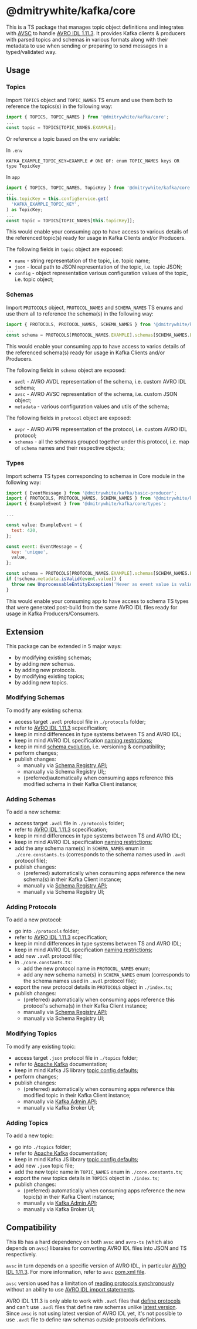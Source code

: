 # @dmitrywhite/kafka/core

This is a TS package that manages topic object definitions and integrates with [AVSC](https://www.npmjs.com/package/avsc) to handle [AVRO IDL 1.11.3](https://avro.apache.org/docs/1.11.3/specification/).
It provides Kafka clients & producers with parsed topics and schemas in various formats along with their metadata to use when sending or preparing to send messages in a typed/validated way.

## Usage

### Topics

Import `TOPICS` object and `TOPIC_NAMES` TS enum and use them both to reference the topics(s) in the following way:

```javascript
import { TOPICS, TOPIC_NAMES } from '@dmitrywhite/kafka/core';
...
const topic = TOPICS[TOPIC_NAMES.EXAMPLE];
```

Or reference a topic based on the env variable:

In `.env`

```plaintext
KAFKA_EXAMPLE_TOPIC_KEY=EXAMPLE # ONE OF: enum TOPIC_NAMES keys OR type TopicKey
```

In `app`

```javascript
import { TOPICS, TOPIC_NAMES, TopicKey } from '@dmitrywhite/kafka/core';
...
this.topicKey = this.configService.get(
  'KAFKA_EXAMPLE_TOPIC_KEY',
) as TopicKey;
...
const topic = TOPICS[TOPIC_NAMES[this.topicKey]];
```

This would enable your consuming app to have access to various details of the referenced topic(s) ready for usage in Kafka Clients and/or Producers.

The following fields in `topic` object are exposed:

- `name` - string representation of the topic, i.e. topic name;
- `json` - local path to JSON representation of the topic, i.e. topic JSON;
- `config` - object representation various configuration values of the topic, i.e. topic object;

### Schemas

Import `PROTOCOLS` object, `PROTOCOL_NAMES` and `SCHEMA_NAMES` TS enums and use them all to reference the schema(s) in the following way:

```javascript
import { PROTOCOLS, PROTOCOL_NAMES, SCHEMA_NAMES } from '@dmitrywhite/kafka/core';
...
const schema = PROTOCOLS[PROTOCOL_NAMES.EXAMPLE].schemas[SCHEMA_NAMES.ExampleEvent];
```

This would enable your consuming app to have access to varios details of the referenced schema(s) ready for usage in Kafka Clients and/or Producers.

The following fields in `schema` object are exposed:

- `avdl` - AVRO AVDL representation of the schema, i.e. custom AVRO IDL schema;
- `avsc` - AVRO AVSC representation of the schema, i.e. custom JSON object;
- `metadata` - various configuration values and utils of the schema;

The following fields in `protocol` object are exposed:

- `avpr` - AVRO AVPR representation of the protocol, i.e. custom AVRO IDL protocol;
- `schemas` - all the schemas grouped together under this protocol, i.e. map of `schema` names and their respective objects;

### Types

Import schema TS types corresponding to schemas in Core module in the following way:

```javascript
import { EventMessage } from '@dmitrywhite/kafka/basic-producer';
import { PROTOCOLS, PROTOCOL_NAMES, SCHEMA_NAMES } from '@dmitrywhite/kafka/core';
import { ExampleEvent } from '@dmitrywhite/kafka/core/types';

...

const value: ExampleEvent = {
  test: 420,
};

const event: EventMessage = {
  key: 'unique',
  value,
};

const schema = PROTOCOLS[PROTOCOL_NAMES.EXAMPLE].schemas[SCHEMA_NAMES.ExampleEvent];
if (!schema.metadata.isValid(event.value)) {
  throw new UnprocessableEntityException('Never as event value is valid');
}
```

This would enable your consuming app to have access to schema TS types that were generated post-build from the same AVRO IDL files ready for usage in Kafka Producers/Consumers.

## Extension

This package can be extended in 5 major ways:

- by modifying existing schemas;
- by adding new schemas.
- by adding new protocols.
- by modifying existing topics;
- by adding new topics.

### Modifying Schemas

To modify any existing schema:

- access target `.avdl` protocol file in `./protocols` folder;
- refer to [AVRO IDL 1.11.3](https://avro.apache.org/docs/1.11.3/specification/) scpecification;
- keep in mind differences in type systems between TS and AVRO IDL;
- keep in mind AVRO IDL specification [naming restrictions](https://avro.apache.org/docs/1.11.3/specification/#names);
- keep in mind [schema evolution](https://docs.confluent.io/platform/current/schema-registry/fundamentals/schema-evolution.html), i.e. versioning & compatibility;
- perform changes;
- publish changes:
  - manually via [Schema Registry API](https://docs.confluent.io/platform/current/schema-registry/develop/using.html);
  - manually via Schema Registry UI;;
  - (preferred)automatically when consuming apps reference this modified schema in their Kafka Client instance;

### Adding Schemas

To add a new schema:

- access target `.avdl` file in `./protocols` folder;
- refer to [AVRO IDL 1.11.3](https://avro.apache.org/docs/1.11.3/specification/) scpecification;
- keep in mind differences in type systems between TS and AVRO IDL;
- keep in mind AVRO IDL specification [naming restrictions](https://avro.apache.org/docs/1.11.3/specification/#names);
- add the any schema name(s) in `SCHEMA_NAMES` enum in `./core.constants.ts` (corresponds to the schema names used in `.avdl` protocol file);
- publish changes:
  - (preferred) automatically when consuming apps reference the new schema(s) in their Kafka Client instance;
  - manually via [Schema Registry API](https://docs.confluent.io/platform/current/schema-registry/develop/using.html);
  - manually via Schema Registry UI;

### Adding Protocols

To add a new protocol:

- go into `./protocols` folder;
- refer to [AVRO IDL 1.11.3](https://avro.apache.org/docs/1.11.3/specification/) scpecification;
- keep in mind differences in type systems between TS and AVRO IDL;
- keep in mind AVRO IDL specification [naming restrictions](https://avro.apache.org/docs/1.11.3/specification/#names);
- add new `.avdl` protocol file;
- in `./core.constants.ts`:
  - add the new protocol name in `PROTOCOL_NAMES` enum;
  - add any new schema name(s) in `SCHEMA_NAMES` enum (corresponds to the schema names used in `.avdl` protocol file);
- export the new protocol details in `PROTOCOLS` object in `./index.ts`;
- publish changes:
  - (preferred) automatically when consuming apps reference this protocol's schema(s) in their Kafka Client instance;
  - manually via [Schema Registry API](https://docs.confluent.io/platform/current/schema-registry/develop/using.html);
  - manually via Schema Registry UI;

### Modifying Topics

To modify any existing topic:

- access target `.json` protocol file in `./topics` folder;
- refer to [Apache Kafka](https://kafka.apache.org/documentation.html#topicconfigs) documentation;
- keep in mind Kafka JS library [topic config defaults](https://kafka.js.org/docs/admin#create-topics);
- perform changes;
- publish changes:
  - (preferred) automatically when consuming apps reference this modified topic in their Kafka Client instance;
  - manually via [Kafka Admin API](https://kafka.apache.org/documentation.html#adminapi);
  - manually via Kafka Broker UI;

### Adding Topics

To add a new topic:

- go into `./topics` folder;
- refer to [Apache Kafka](https://kafka.apache.org/documentation.html#topicconfigs) documentation;
- keep in mind Kafka JS library [topic config defaults](https://kafka.js.org/docs/admin#create-topics);
- add new `.json` topic file;
- add the new topic name in `TOPIC_NAMES` enum in `./core.constants.ts`;
- export the new topics details in `TOPICS` object in `./index.ts`;
- publish changes:
  - (preferred) automatically when consuming apps reference the new topic(s) in their Kafka Client instance;
  - manually via [Kafka Admin API](https://kafka.apache.org/documentation.html#adminapi);
  - manually via Kafka Broker UI;

## Compatibility

This lib has a hard dependency on both `avsc` and `avro-ts` (which also depends on `avsc`) libaraies for converting AVRO IDL files into JSON and TS respectively.

`avsc` in turn depends on a specific version of AVRO IDL, in particular [AVRO IDL 1.11.3](https://avro.apache.org/docs/1.11.3/specification/). For more information, refer to `avsc` [pom.xml file](https://github.com/mtth/avsc/blob/master/etc/integration/pom.xml#L29-L33).

`avsc` version used has a limitation of [reading protocols synchronously](https://github.com/mtth/avsc/wiki/API#readprotocolspec-opts) without an ability to use [AVRO IDL import statements](https://avro.apache.org/docs/1.11.3/idl-language/#imports).

AVRO IDL 1.11.3 is only able to work with `.avdl` files that [define protocols](https://avro.apache.org/docs/1.11.3/idl-language/#defining-a-protocol-in-avro-idl) and can't use `.avdl` files that define raw schemas unlike [latest version](https://avro.apache.org/docs/++version++/idl-language/#defining-a-schema-in-avro-idl). Since `avsc` is not using latest version of AVRO IDL yet, it's not possible to use `.avdl` file to define raw schemas outside protocols definitions.
